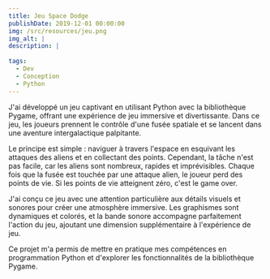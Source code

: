 ```yaml
---
title: Jeu Space Dodge
publishDate: 2019-12-01 00:00:00
img: /src/resources/jeu.png
img_alt: |
description: |
  
tags:
  - Dev
  - Conception
  - Python
---
```


J'ai développé un jeu captivant en utilisant Python avec la bibliothèque Pygame, offrant une expérience de jeu immersive et divertissante. Dans ce jeu, les joueurs prennent le contrôle d'une fusée spatiale et se lancent dans une aventure intergalactique palpitante.

Le principe est simple : naviguer à travers l'espace en esquivant les attaques des aliens et en collectant des points. Cependant, la tâche n'est pas facile, car les aliens sont nombreux, rapides et imprévisibles. Chaque fois que la fusée est touchée par une attaque alien, le joueur perd des points de vie. Si les points de vie atteignent zéro, c'est le game over.

J'ai conçu ce jeu avec une attention particulière aux détails visuels et sonores pour créer une atmosphère immersive. Les graphismes sont dynamiques et colorés, et la bande sonore accompagne parfaitement l'action du jeu, ajoutant une dimension supplémentaire à l'expérience de jeu.

Ce projet m'a permis de mettre en pratique mes compétences en programmation Python et d'explorer les fonctionnalités de la bibliothèque Pygame. 
